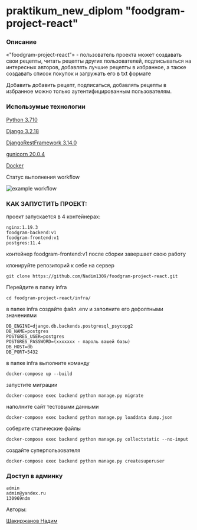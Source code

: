 # praktikum_new_diplom "foodgram-project-react"


### Описание
«"foodgram-project-react"» - пользователь проекта может создавать свои рецепты, читать рецепты других пользователей, подписываться на интересных авторов, добавлять лучшие рецепты в избранное, а также создавать список покупок и загружать его в txt формате

Добавить добавить рецепт, подписаться, добавлять рецепты в избранное можно только аутентифицированным пользователям.


### Использумые технологии

[Python 3.710](https://docs.python.org/3.10/whatsnew/3.10.html)

[Django 3.2.18](https://docs.djangoproject.com/en/4.1/releases/3.2.186/)

[DjangoRestFramework 3.14.0](https://www.django-rest-framework.org/community/release-notes/)

[gunicorn 20.0.4](https://docs.gunicorn.org/en/stable/)

[Docker](https://docs.docker.com/)



[Работающий проект доступен по адресу]: (http://nadim13.hopto.org)


Статус выполнения workflow

![example workflow](https://github.com/nadim1309/foodgram-project-react/actions/workflows/foodgram.yml/badge.svg)


### КАК ЗАПУСТИТЬ ПРОЕКТ:

проект запускается в 4 контейнерах:

```
nginx:1.19.3
foodgram-backend:v1
foodgram-frontend:v1
postgres:11.4
```
контейнер foodgram-frontend:v1 после сборки завершает свою работу

клонируйте репозиторий к себе на сервер

```
git clone https://github.com/Nadim1309/foodgram-project-react.git
```
Перейдите в папку infra

```
cd foodgram-project-react/infra/

```

в папке infra создайте файл .env и заполните его дефолтными значениями
```
DB_ENGINE=django.db.backends.postgresql_psycopg2
DB_NAME=postgres
POSTGRES_USER=postgres
POSTGRES_PASSWORD=(xxxxxxx - пароль вашей базы)
DB_HOST=db
DB_PORT=5432
```

в папке infra выполните команду

```
docker-compose up --build
```

запустите миграции
```
docker-compose exec backend python manage.py migrate 
```

наполните сайт тестовыми данными
```
docker-compose exec backend python manage.py loaddata dump.json
```
соберите статические файлы
```
docker-compose exec backend python manage.py collectstatic --no-input 
```
создайте суперпользователя
```
docker-compose exec backend python manage.py createsuperuser 
```

### Доступ в админку

```
admin
admin@yandex.ru
130969ndm
```

Авторы:


[Шакиржанов Надим](https://github.com/Nadim1309)
